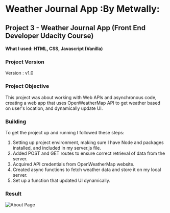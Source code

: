 # Weather Journal App :By Metwally:

## Project 3 - Weather Journal App (Front End Developer Udacity Course)
#### What I used: HTML, CSS, Javascript (Vanilla)

### Project Version
Version : v1.0

### Project Objective

This project was about working with Web APIs and asynchronous code, creating a web app that uses OpenWeatherMap API to get weather based on user's location, and dynamically update UI.

### Building
To get the project up and running I followed these steps:

1. Setting up project environment, making sure I have Node and packages installed, and included in my server.js file.
2. Added POST and GET routes to ensure correct retrieval of data from the server.
3. Acquired API credentials from OpenWeatherMap website.
4. Created async functions to fetch weather data and store it on my local server. 
5. Set up a function that updated UI dynamically.


### Result 
![About Page]()
